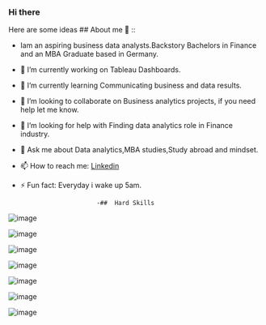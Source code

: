### Hi there 


Here are some ideas ## About me 💬 ::
- Iam an aspiring business data analysts.Backstory Bachelors in Finance and an MBA Graduate based in Germany.
- 🔭 I’m currently working on Tableau Dashboards.
- 🌱 I’m currently learning Communicating business and data results.
- 👯 I’m looking to collaborate on Business analytics projects, if you need help let me know.
- 🤔 I’m looking for help with Finding data analytics role in Finance industry.
- 💬 Ask me about Data analytics,MBA studies,Study abroad and mindset.
- 📫 How to reach me: [Linkedin](https://www.linkedin.com/in/maryandadle/)
- ⚡ Fun fact: Everyday i wake up 5am.
 


                           -##  Hard Skills

![image](https://github.com/Maryandadle/Maryandadle/assets/120597763/117f606d-e339-4088-8cc9-d9f2c9c72914)  

![image](https://github.com/Maryandadle/Maryandadle/assets/120597763/e019bd65-d6e0-4490-b68a-f6a0f8e146af)

![image](https://github.com/Maryandadle/Maryandadle/assets/120597763/b8778dcb-e890-40f7-a2ea-349036de619d)

![image](https://github.com/Maryandadle/Maryandadle/assets/120597763/1a4620e8-85b5-4185-97c0-178c9c904bf8)

![image](https://github.com/Maryandadle/Maryandadle/assets/120597763/55b1b494-651a-4723-8443-42a934ee3034)

![image](https://github.com/Maryandadle/Maryandadle/assets/120597763/78fc8ca9-732a-4433-b32b-004a131124dc)

![image](https://github.com/Maryandadle/Maryandadle/assets/120597763/623e425c-1dad-45f1-a638-a7bec92635f4)






